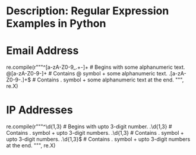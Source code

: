 # Description: Regular Expression Examples in Python

# Email Address
re.compile(r"""^[a-zA-Z0-9_.+-]+    # Begins with some alphanumeric text.
                @[a-zA-Z0-9-]+      # Contains @ symbol + some alphanumeric text.
                \.[a-zA-Z0-9-.]+$   # Contains . symbol + some alphanumeric text at the end.
            """, re.X)

# IP Addresses
re.compile(r"""^\d{1,3}             # Begins with upto 3-digit number.
                \.\d{1,3}           # Contains . symbol + upto 3-digit numbers.
                \.\d{1,3}           # Contains . symbol + upto 3-digit numbers.
                \.\d{1,3}$          # Contains . symbol + upto 3-digit numbers at the end.
            """, re.X)
